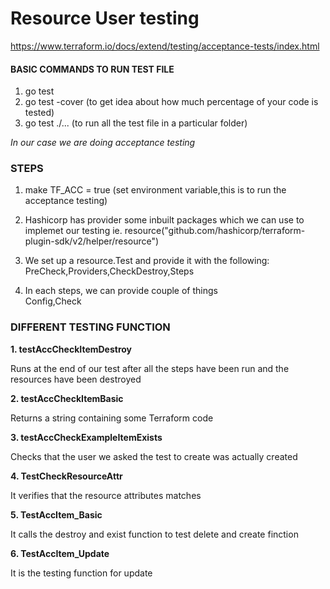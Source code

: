 # Resource User testing

<https://www.terraform.io/docs/extend/testing/acceptance-tests/index.html>

#### BASIC COMMANDS TO RUN TEST FILE

1. go test <br/>
2. go test -cover (to get idea about how much percentage of your code is tested) <br />
3. go test ./... (to run all the test file in a particular folder) <br />

*In our case we are doing acceptance testing* <br />

### <strong> STEPS</strong>

1. make TF_ACC = true (set environment variable,this is to run the acceptance testing) <br />

2. Hashicorp has provider some inbuilt packages which we can use to implemet our testing ie. resource("github.com/hashicorp/terraform-plugin-sdk/v2/helper/resource") <br />

3. We set up a resource.Test and provide it with the following: <br />
PreCheck,Providers,CheckDestroy,Steps <br />

4. In each steps, we can provide couple of things <br />
Config,Check <br />

### DIFFERENT TESTING FUNCTION

<strong>1. testAccCheckItemDestroy</strong>

Runs at the end of our test after all the steps have been run and the resources have been destroyed <br />

<strong>2. testAccCheckItemBasic </strong>

Returns a string containing some Terraform code <br />

<strong>3. testAccCheckExampleItemExists </strong>

Checks that the user we asked the test to create was actually created <br />

<strong>4. TestCheckResourceAttr </strong>

It verifies that the resource attributes matches <br />

<strong>5. TestAccItem_Basic </strong>

It calls the destroy and exist function to test delete and create finction <br />

<strong>6. TestAccItem_Update</strong>

It is the testing function for update <br />
